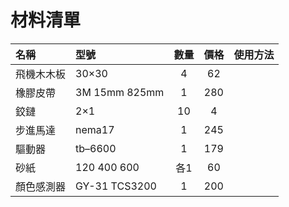 # 材料清單
|名稱|型號|數量|價格|使用方法|
| :--- | :--- | :---: | :---: | :--- |
|飛機木木板|30×30|4|62||
|橡膠皮帶|3M 15mm 825mm|1|280||
|鉸鏈|2×1|10|4||
|步進馬達|nema17|1|245||
|驅動器|tb–6600|1|179||
|砂紙|120 400 600|各1|60||
|顏色感測器|GY-31 TCS3200|1|200||
